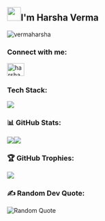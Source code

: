<h2 class="flex"><img src="https://tva1.sinaimg.cn/large/e6c9d24egy1h1571l0uucg205k05egri.gif" width="32" />I'm Harsha Verma </h2>

<p align="left"> <img src="https://komarev.com/ghpvc/?username=vermaharsha&label=Profile%20views&color=0e75b6&style=flat" alt="vermaharsha" /> </p>

### Connect with me:

<p align="left">
<a href="https://instagram.com/harshaverma___?igshid=NTdlMDg3MTY=" target="blank" ><img align="center" src="https://raw.githubusercontent.com/rahuldkjain/github-profile-readme-generator/master/src/images/icons/Social/instagram.svg" alt="harshaverma___" height="30" width="40" /></a>

<!--
<a href="mailto:vermaharsha939@gmail.com" target="blank" > <img src="https://www.flaticon.com/free-icon/gmail_5968534?term=gmail&page=1&position=4&origin=tag&related_id=5968534" width="40" height="30"></a>
<a href="https://www.linkedin.com/in/harsha-" target="blank" ><img src="linkedin.png" width="30" height="30"></a>
-->

<!-- 
vermaharsha939@gmail.com<br>
My Instagram https://instagram.com/harshaverma___?igshid=NTdlMDg3MTY=
LinkedIn https://www.linkedin.com/in/harsha-
-->

### Tech Stack:

<p align="left">
  <img src="https://skillicons.dev/icons?i=python,html,css,javascript,mysql,cpp,c,java,github&perline=13"/>
  </p>
  

### 📊 GitHub Stats:
<p><img src="https://github-readme-stats.vercel.app/api/top-langs/?username=vermaharsha&theme=algolia&hide_border=true&langs_count=5" /><img src="https://github-readme-stats.vercel.app/api?username=vermaharsha&show_icons=true&theme=algolia&hide_border=true&count_private=true&line_height=27" /></p>

### 🏆 GitHub Trophies:
![](https://github-profile-trophy.vercel.app/?username=vermaharsha&theme=radical&no-frame=false&no-bg=true&margin-w=4)

### ✍️ Random Dev Quote:
<!-- ![](https://quotes-github-readme.vercel.app/api?type=horizontal&theme=radical) -->

<!-- ![](https://quotes-github-readme.vercel.app/api?type=vertical&theme=dark) -->

![Random Quote](https://github-readme-quotes.herokuapp.com/quote?theme=light&animation=slide&layout=socrates&font=monospace)

